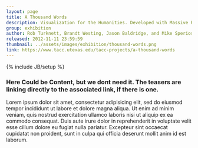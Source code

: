 ```yaml
---
layout: page
title: A Thousand Words
description: Visualization for the Humanities. Developed with Massive Pixel Environment, on one of the highest resolution tiled displays in the world.
group: exhibition
author: Rob Turknett, Brandt Westing, Jason Baldridge, and Mike Speriosu. UT Austin
released: 2012-11-11 23:59:59
thumbnail: ../assets/images/exhibition/thousand-words.png
link: https://www.tacc.utexas.edu/tacc-projects/a-thousand-words
---
```


{% include JB/setup %}

### Here Could be Content, but we dont need it. The teasers are linking directly to the associated link, if there is one.
Lorem ipsum dolor sit amet, consectetur adipisicing elit, sed do eiusmod tempor incididunt ut labore et dolore magna aliqua. Ut enim ad minim veniam, quis nostrud exercitation ullamco laboris nisi ut aliquip ex ea commodo consequat. Duis aute irure dolor in reprehenderit in voluptate velit esse cillum dolore eu fugiat nulla pariatur. Excepteur sint occaecat cupidatat non proident, sunt in culpa qui officia deserunt mollit anim id est laborum.